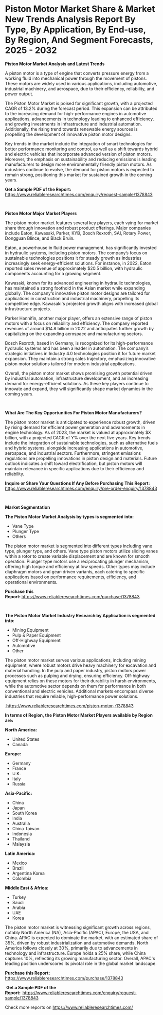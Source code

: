 <p><h1>Piston Motor Market Share & Market New Trends Analysis Report By Type, By Application, By End-use, By Region, And Segment Forecasts, 2025 - 2032</h1></p><p><strong>Piston Motor Market Analysis and Latest Trends</strong></p>
<p><p>A piston motor is a type of engine that converts pressure energy from a working fluid into mechanical power through the movement of pistons. These motors are widely used in various applications, including automotive, industrial machinery, and aerospace, due to their efficiency, reliability, and power output.</p><p>The Piston Motor Market is poised for significant growth, with a projected CAGR of 13.2% during the forecast period. This expansion can be attributed to the increasing demand for high-performance engines in automotive applications, advancements in technology leading to enhanced efficiency, and growing investments in infrastructure and industrial automation. Additionally, the rising trend towards renewable energy sources is propelling the development of innovative piston motor designs.</p><p>Key trends in the market include the integration of smart technologies for better performance monitoring and control, as well as a shift towards hybrid and electric vehicles that incorporate advanced version of piston motors. Moreover, the emphasis on sustainability and reducing emissions is leading manufacturers to design more environmentally friendly piston motors. As industries continue to evolve, the demand for piston motors is expected to remain strong, positioning this market for sustained growth in the coming years.</p></p>
<p><strong>Get a Sample PDF of the Report:&nbsp;</strong> <a href="https://www.reliableresearchtimes.com/enquiry/request-sample/1378843?utm_campaign=2237&utm_medium=2&utm_source=Github&utm_content=ia&utm_term=08042025&utm_id=piston-motor">https://www.reliableresearchtimes.com/enquiry/request-sample/1378843</a></p>
<p>&nbsp;</p>
<p><strong>Piston Motor Major Market Players</strong></p>
<p><p>The piston motor market features several key players, each vying for market share through innovation and robust product offerings. Major companies include Eaton, Kawasaki, Parker, KYB, Bosch Rexroth, SAI, Rotary Power, Dongguan Blince, and Black Bruin.</p><p>Eaton, a powerhouse in fluid power management, has significantly invested in hydraulic systems, including piston motors. The company’s focus on sustainable technologies positions it for steady growth as industries increasingly seek energy-efficient solutions. For instance, in 2022, Eaton reported sales revenue of approximately $20.5 billion, with hydraulic components accounting for a growing segment.</p><p>Kawasaki, known for its advanced engineering in hydraulic technologies, has maintained a strong foothold in the Asian market while expanding globally. The company's innovative piston motor designs are tailored for applications in construction and industrial machinery, propelling its competitive edge. Kawasaki's projected growth aligns with increased global infrastructure projects.</p><p>Parker Hannifin, another major player, offers an extensive range of piston motors with a focus on reliability and efficiency. The company reported revenues of around $14.8 billion in 2022 and anticipates further growth by capitalizing on the expanding aerospace and manufacturing sectors.</p><p>Bosch Rexroth, based in Germany, is recognized for its high-performance hydraulic systems and has been a leader in automation. The company’s strategic initiatives in Industry 4.0 technologies position it for future market expansion. They maintain a strong sales trajectory, emphasizing innovative piston motor solutions tailored for modern industrial applications.</p><p>Overall, the piston motor market shows promising growth potential driven by industrial automation, infrastructure development, and an increasing demand for energy-efficient solutions. As these key players continue to innovate and expand, they will significantly shape market dynamics in the coming years.</p></p>
<p>&nbsp;</p>
<p><strong>What Are The Key Opportunities For Piston Motor Manufacturers?</strong></p>
<p><p>The piston motor market is anticipated to experience robust growth, driven by rising demand for efficient power generation and advancements in engine technology. As of 2023, the market is valued at approximately $X billion, with a projected CAGR of Y% over the next five years. Key trends include the integration of sustainable technologies, such as alternative fuels and hybrid systems, alongside increasing applications in automotive, aerospace, and industrial sectors. Furthermore, stringent emissions regulations are propelling innovations in piston design and materials. Future outlook indicates a shift toward electrification, but piston motors will maintain relevance in specific applications due to their efficiency and reliability.</p></p>
<p><strong>Inquire or Share Your Questions If Any Before Purchasing This Report:</strong> <a href="https://www.reliableresearchtimes.com/enquiry/pre-order-enquiry/1378843?utm_campaign=2237&utm_medium=2&utm_source=Github&utm_content=ia&utm_term=08042025&utm_id=piston-motor">https://www.reliableresearchtimes.com/enquiry/pre-order-enquiry/1378843</a></p>
<p>&nbsp;</p>
<p><strong>Market Segmentation</strong></p>
<p><strong>The Piston Motor Market Analysis by types is segmented into:</strong></p>
<p><ul><li>Vane Type</li><li>Plunger Type</li><li>Others</li></ul></p>
<p><p>The piston motor market is segmented into different types including vane type, plunger type, and others. Vane type piston motors utilize sliding vanes within a rotor to create variable displacement and are known for smooth operation. Plunger type motors use a reciprocating plunger mechanism, offering high torque and efficiency at low speeds. Other types may include diaphragm motors and gear-driven variants, each catering to specific applications based on performance requirements, efficiency, and operational environments.</p></p>
<p><strong>Purchase this Report:&nbsp;</strong><a href="https://www.reliableresearchtimes.com/purchase/1378843?utm_campaign=2237&utm_medium=2&utm_source=Github&utm_content=ia&utm_term=08042025&utm_id=piston-motor">https://www.reliableresearchtimes.com/purchase/1378843</a></p>
<p>&nbsp;</p>
<p><strong>The Piston Motor Market Industry Research by Application is segmented into:</strong></p>
<p><ul><li>Mining Equipment</li><li>Pulp & Paper Equipment</li><li>Off-Highway Equipment</li><li>Automotive</li><li>Other</li></ul></p>
<p><p>The piston motor market serves various applications, including mining equipment, where robust motors drive heavy machinery for excavation and material handling. In the pulp and paper industry, piston motors power processes such as pulping and drying, ensuring efficiency. Off-highway equipment relies on these motors for their durability in harsh environments, while the automotive sector depends on them for performance in both conventional and electric vehicles. Additional markets encompass diverse industries that require reliable, high-performance power solutions.</p></p>
<p><a href="https://www.reliableresearchtimes.com/piston-motor-r1378843?utm_campaign=2237&utm_medium=2&utm_source=Github&utm_content=ia&utm_term=08042025&utm_id=piston-motor">&nbsp;https://www.reliableresearchtimes.com/piston-motor-r1378843</a></p>
<p><strong>In terms of Region, the Piston Motor Market Players available by Region are:</strong></p>
<p>
    <p> <strong> North America: </strong>
        <ul>
            <li>United States</li>
            <li>Canada</li>
        </ul>
        </p> 
    <p> <strong> Europe: </strong>
        <ul>
            <li>Germany</li>
            <li>France</li>
            <li>U.K.</li>
            <li>Italy</li>
            <li>Russia</li>
        </ul>
        </p> 
    <p> <strong> Asia-Pacific: </strong>
        <ul>
            <li>China</li>
            <li>Japan</li>
            <li>South Korea</li>
            <li>India</li>
            <li>Australia</li>
            <li>China Taiwan</li>
            <li>Indonesia</li>
            <li>Thailand</li>
            <li>Malaysia</li>
        </ul>
        </p> 
    <p> <strong> Latin America: </strong>
        <ul>
            <li>Mexico</li>
            <li>Brazil</li>
            <li>Argentina Korea</li>
            <li>Colombia</li>
        </ul>
        </p> 
    <p> <strong> Middle East & Africa: </strong>
        <ul>
            <li>Turkey</li>
            <li>Saudi</li>
            <li>Arabia</li>
            <li>UAE</li>
            <li>Korea</li>
        </ul>
    </p>
    </p>
<p><p>The piston motor market is witnessing significant growth across regions, notably North America (NA), Asia-Pacific (APAC), Europe, the USA, and China. APAC is expected to dominate the market, with an estimated share of 35%, driven by robust industrialization and automotive demands. North America follows closely at 30%, primarily due to advancements in technology and infrastructure. Europe holds a 25% share, while China captures 10%, reflecting its growing manufacturing sector. Overall, APAC's leading position underscores its pivotal role in the global market landscape.</p></p>
<p><strong>Purchase this Report: </strong><a href="https://www.reliableresearchtimes.com/purchase/1378843?utm_campaign=2237&utm_medium=2&utm_source=Github&utm_content=ia&utm_term=08042025&utm_id=piston-motor">https://www.reliableresearchtimes.com/purchase/1378843</a></p>
<p>&nbsp;<strong>Get a Sample PDF of the Report:&nbsp;&nbsp;</strong><a href="https://www.reliableresearchtimes.com/enquiry/request-sample/1378843?utm_campaign=2237&utm_medium=2&utm_source=Github&utm_content=ia&utm_term=08042025&utm_id=piston-motor">https://www.reliableresearchtimes.com/enquiry/request-sample/1378843</a></p>
<p><strong></strong></p>
<p>Check more reports on <a href="https://www.reliableresearchtimes.com/?utm_campaign=2237&utm_medium=2&utm_source=Github&utm_content=ia&utm_term=08042025&utm_id=piston-motor">https://www.reliableresearchtimes.com/</a></p>